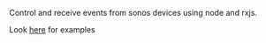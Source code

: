 Control and receive events from sonos devices using node and rxjs.

Look [here](https://github.com/jpmossin/sonos-streams/blob/master/examples/examples.js) for examples
